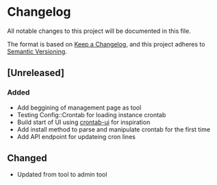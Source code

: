 # Changelog
All notable changes to this project will be documented in this file.

The format is based on [Keep a Changelog](https://keepachangelog.com/en/1.0.0/),
and this project adheres to [Semantic Versioning](https://semver.org/spec/v2.0.0.html).

## [Unreleased]

### Added
- Add beggining of management page as tool
- Testing Config::Crontab for loading instance crontab
- Build start of UI using [crontab-ui](https://github.com/alseambusher/crontab-ui/tree/main) for inspiration
- Add install method to parse and manipulate crontab for the first time
- Add API endpoint for updateing cron lines

## Changed

- Updated from tool to admin tool



